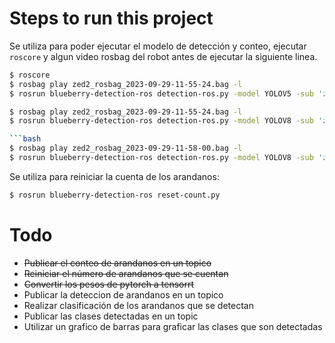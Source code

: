 # Steps to run this project

Se utiliza para poder ejecutar el modelo de detección y conteo, ejecutar `roscore` y algun video rosbag del robot antes de ejecutar la siguiente linea.

```bash
$ roscore
$ rosbag play zed2_rosbag_2023-09-29-11-55-24.bag -l
$ rosrun blueberry-detection-ros detection-ros.py -model YOLOV5 -sub 'zed2/zed_node/right/image_rect_color/compressed' -show True -track False
```

```bash
$ rosbag play zed2_rosbag_2023-09-29-11-55-24.bag -l
$ rosrun blueberry-detection-ros detection-ros.py -model YOLOV8 -sub 'zed2/zed_node/right/image_rect_color/compressed' -show True -track True -count_mode vertical

```bash
$ rosbag play zed2_rosbag_2023-09-29-11-58-00.bag -l
$ rosrun blueberry-detection-ros detection-ros.py -model YOLOV8 -sub 'zed2/zed_node/right/image_rect_color/compressed' -show True -track True -count_mode horizontal -threshold 500
```

Se utiliza para reiniciar la cuenta de los arandanos:

```bash
$ rosrun blueberry-detection-ros reset-count.py
```

# Todo
* ~~Publicar el conteo de arandanos en un topico~~
* ~~Reiniciar el número de arandanos que se cuentan~~
* ~~Convertir los pesos de pytorch a tensorrt~~
* Publicar la deteccion de arandanos en un topico
* Realizar clasificación de los arandanos que se detectan
* Publicar las clases detectadas en un topic
* Utilizar un grafico de barras para graficar las clases que son detectadas
